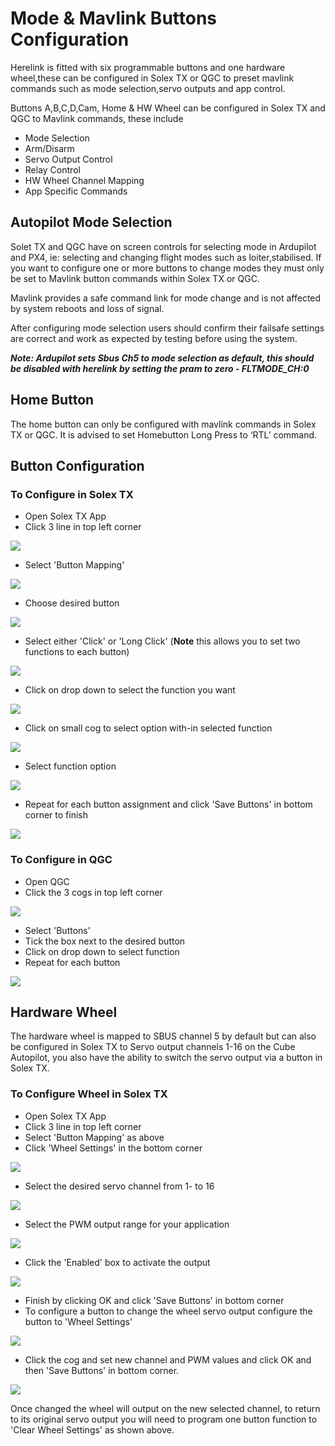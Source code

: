 # Mode & Mavlink Buttons Configuration

Herelink is fitted with six programmable buttons and one hardware wheel,these can be configured in Solex TX or QGC to preset mavlink commands such as mode selection,servo outputs and app control.

Buttons A,B,C,D,Cam, Home & HW Wheel can be configured in Solex TX and QGC to Mavlink commands, these include

* Mode Selection 
* Arm/Disarm 
* Servo Output Control 
* Relay Control 
* HW Wheel Channel Mapping
* App Specific Commands


## Autopilot Mode Selection

Solet TX and QGC have on screen controls for selecting mode in Ardupilot and PX4, ie: selecting and changing flight modes such as loiter,stabilised. If you want to configure one or more buttons to change modes they must only be set to Mavlink button commands within Solex TX or QGC. 

Mavlink provides a safe command link for mode change and is not affected by system reboots and loss of signal. 

After configuring mode selection users should confirm their failsafe settings are correct and work as expected by testing before using the system. 

***Note: Ardupilot sets Sbus Ch5 to mode selection as default, this should be disabled with herelink by setting the pram to zero  -  FLTMODE_CH:0***

## Home Button 

The home button can only be configured with mavlink commands in Solex TX or QGC.  It is advised to set Homebutton Long Press to ‘RTL’ command. 


## Button Configuration

### **To Configure in Solex TX**

* Open Solex TX App 
* Click 3 line in top left corner

![](../.gitbook/assets/button-mapping-0.jpg)

* Select 'Button Mapping' 

![](../.gitbook/assets/button-mapping-1.jpg)

* Choose desired button

![](../.gitbook/assets/button-mapping-2.jpg)

* Select either 'Click' or 'Long Click' \(**Note** this allows you to set two functions to each button\) 

![](../.gitbook/assets/button-mapping-2.5.jpg)

* Click on drop down to select the function you want

![](../.gitbook/assets/button-mapping-3.png)

* Click on small cog to select option with-in selected function  

![](../.gitbook/assets/button-mapping-6.jpg)

* Select function option

![](../.gitbook/assets/button-mapping-5.png)

* Repeat for each button assignment and click 'Save Buttons' in bottom corner to finish

![](../.gitbook/assets/button-mapping-7.jpg)

### **To Configure in QGC**

* Open QGC
* Click the 3 cogs in top left corner

![](../.gitbook/assets/qgc-button-1.jpg)

* Select 'Buttons' 
* Tick the box next to the desired button
* Click on drop down to select function
* Repeat for each button 

![](../.gitbook/assets/screenshot-2020-03-16-at-22.35.57.png)

## Hardware Wheel


The hardware wheel is mapped to SBUS channel 5 by default but can also be configured in Solex TX to Servo output channels 1-16 on the Cube Autopilot, you also have the ability to switch the servo output via a button in Solex TX.


### **To Configure Wheel in Solex TX**

* Open Solex TX App 
* Click 3 line in top left corner
* Select 'Button Mapping' as above
* Click 'Wheel Settings' in the bottom corner

![](../.gitbook/assets/wheel-1.jpg)

* Select the desired servo channel from 1- to 16

![](../.gitbook/assets/wheel-2.jpg)

* Select the PWM output range for your application

![](../.gitbook/assets/wheel-4.jpg)

* Click the 'Enabled' box to activate the output

![](../.gitbook/assets/wheel-5.png)

* Finish by clicking OK and click 'Save Buttons' in bottom corner
* To configure a button to change the wheel servo output configure the button to 'Wheel Settings' 

![](../.gitbook/assets/wheel-6.jpg)

* Click the cog and set new channel and PWM values and click OK and then 'Save Buttons' in bottom corner.  

![](../.gitbook/assets/wheel-7.png)

Once changed the wheel will output on the new selected channel, to return to its original servo output you will need to program one button function to 'Clear Wheel Settings' as shown above.


